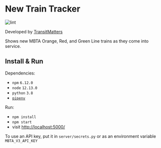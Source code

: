 # New Train Tracker
![lint](https://github.com/transitmatters/new-train-tracker/workflows/lint/badge.svg)

Developed by [TransitMatters](transitmatters.org)

Shows new MBTA Orange, Red, and Green Line trains as they come into service.

## Install & Run

Dependencies:
- `npm` `6.12.0`
- `node` `12.13.0`
- `python` `3.8`
- [`pipenv`](https://pipenv.readthedocs.io/en/latest/)

Run:
- `npm install`
- `npm start`
- visit [http://localhost:5000/](http://localhost:5000/)

To use an API key, put it in `server/secrets.py` or as an environment variable `MBTA_V3_API_KEY`
